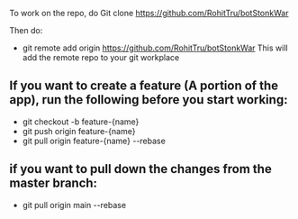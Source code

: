To work on the repo, do Git clone https://github.com/RohitTru/botStonkWar

Then do:
- git remote add origin https://github.com/RohitTru/botStonkWar
This will add the remote repo to your git workplace


## If you want to create a feature (A portion of the app), run the following before you start working:

- git checkout -b feature-{name} 
- git push origin feature-{name}
- git pull origin feature-{name} --rebase



## if you want to pull down the changes from the master branch:
- git pull origin main --rebase